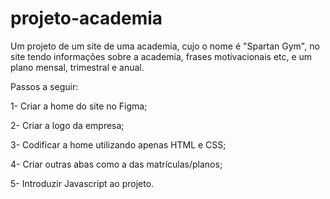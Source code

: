 # projeto-academia
Um projeto de um site de uma academia, cujo o nome é "Spartan Gym", no site tendo informações sobre a academia, frases motivacionais etc, e um plano mensal, trimestral e anual.

Passos a seguir:

1- Criar a home do site no Figma;

2- Criar a logo da empresa;

3- Codificar a home utilizando apenas HTML e CSS;

4- Criar outras abas como a das matrículas/planos;

5- Introduzir Javascript ao projeto.
